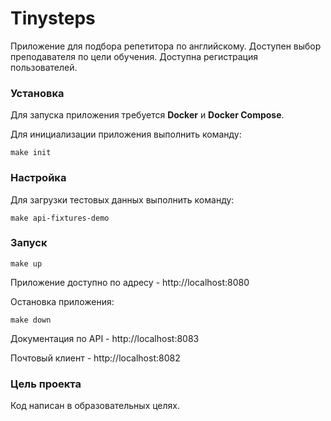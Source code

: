# Tinysteps

Приложение для подбора репетитора по английскому.
Доступен выбор преподавателя по цели обучения.
Доступна регистрация пользователей.

### Установка

Для запуска приложения требуется **Docker** и **Docker Compose**.

Для инициализации приложения выполнить команду:
```
make init
```

### Настройка

Для загрузки тестовых данных выполнить команду:
```
make api-fixtures-demo
```


### Запуск

```
make up
```

Приложение доступно по адресу - http://localhost:8080

Остановка приложения:

```
make down
```

Документация по API - http://localhost:8083

Почтовый клиент - http://localhost:8082

### Цель проекта

Код написан в образовательных целях. 
